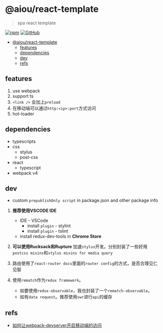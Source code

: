 # @aiou/react-template
> spa react template

[![npm](https://img.shields.io/npm/v/@aiou/react-template?style=for-the-badge)](https://github.com/JiangWeixian/templates/tree/master/packages/core) [![GitHub](https://img.shields.io/github/license/jiangweixian/templates?style=for-the-badge)](https://github.com/JiangWeixian/templates/tree/master/packages/react-template)

- [@aiou/react-template](#aioureact-template)
  - [features](#features)
  - [dependencies](#dependencies)
  - [dev](#dev)
  - [refs](#refs)

## features

1. use webpack
2. support ts
3. `<link />` 会加上`preload`
4. 在移动端可以通过`http:<ip>:port`方式访问
5. hot-loader

## dependencies

* typescripts
* css
  * stylus
  * post-css
* react
  * typescript
* webpack v4

## dev

- custom `prepublishOnly script` in package.json and other package info

1. **推荐使用VSCODE IDE**

   * IDE - VSCode
     * install `plugin` - stylint
     * install `plugin` - tslint
   * install redux-dev-tools in **Chrome Store**

2. **可以使用Rucksack和Rupture** 加速`stylus`开发。分别封装了一些好用`postcss mixins`和`stylus mixins for media query`

3. 路由使用了`react-router docs`里面的`router config`的方式，是否合理见仁见智

4. 使用`rematch`作为`redux framework`。
   - 如要使用`redux-observable`，我也封装了一个`rematch-observable`。
   - 如有`data request`。推荐使用`swr`进行`api`的缓存

## refs

- [如何让webpack-devserver开启移动端的访问](https://stackoverflow.com/questions/35412137/how-to-get-access-to-webpack-dev-server-from-devices-in-local-network)